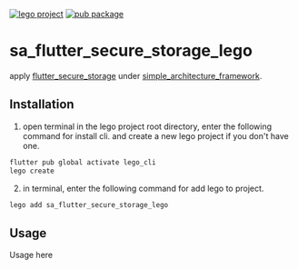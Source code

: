 [![lego project](https://img.shields.io/badge/powered%20by-lego-blue?logo=github)](https://github.com/melodysdreamj/lego)
[![pub package](https://img.shields.io/pub/v/sa_flutter_secure_storage_lego.svg)](https://pub.dartlang.org/packages/sa_flutter_secure_storage_lego)

# sa_flutter_secure_storage_lego
apply [flutter_secure_storage](https://pub.dev/packages/flutter_secure_storage) under 
[simple_architecture_framework](https://github.com/melodysdreamj/simple_architecture_lego).

##  Installation
1. open terminal in the lego project root directory, enter the following command for install cli.
   and create a new lego project if you don't have one.
```bash
flutter pub global activate lego_cli
lego create
```
2. in terminal, enter the following command for add lego to project.
```bash
lego add sa_flutter_secure_storage_lego
```

## Usage
Usage here

